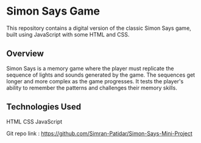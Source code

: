 
# Simon Says Game

This repository contains a digital version of the classic Simon Says game, built using JavaScript with some HTML and CSS.

## Overview

Simon Says is a memory game where the player must replicate the sequence of lights and sounds generated by the game. The sequences get longer and more complex as the game progresses. It tests the player's ability to remember the patterns and challenges their memory skills.

## Technologies Used 

HTML
CSS 
JavaScript

Git repo link : https://github.com/Simran-Patidar/Simon-Says-Mini-Project


